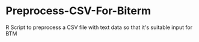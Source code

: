 # Preprocess-CSV-For-Biterm
R Script to preprocess a CSV file with text data so that it's suitable input for BTM
